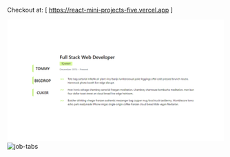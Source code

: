 Checkout at: [ https://react-mini-projects-five.vercel.app ]
<div>
  <img src='job-tabs/src/assets/job-tabs1.png' alt='job-tabs'>
  <img src='job-tabs/src/assets/job-tabs2.png' alt='job-tabs'>
</div>
